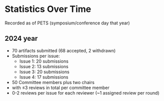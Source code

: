 # Statistics Over Time
Recorded as of PETS (symposium/conference day that year)

## 2024 year

- 70 artifacts submitted (68 accepted, 2 withdrawn)
- Submissions per issue:
  - Issue 1: 20 submissions
  - Issue 2: 13 submissions
  - Issue 3: 20 submissions
  - Issue 4: 17 submissions
- 50 Committee members plus two chairs
- with ≤3 reviews in total per committee member
- 0-2 reviews per issue for each reviewer (~1 assigned review per round)


